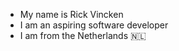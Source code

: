 - My name is Rick Vincken
- I am an aspiring software developer
- I am from the Netherlands 🇳🇱

<!---
rickvincken/rickvincken is a ✨ special ✨ repository because its `README.md` (this file) appears on your GitHub profile.
You can click the Preview link to take a look at your changes.
--->
